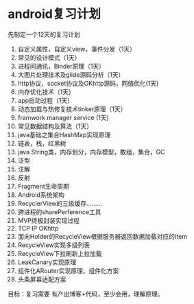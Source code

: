 # android复习计划 #
先制定一个12天的复习计划

1. 自定义属性，自定义view，事件分发（1天）
2. 常见的设计模式（1天）
3. 进程间通讯，Binder原理（1天）
4. 大图片处理技术及glide源码分析（1天）
5. http协议，socket协议及OKhttp源码，网络优化(1天)
6. 内存优化技术（1天）
7. app启动过程（1天）
8. 动态加载与热修复技术tinker原理（1天）
9. framwork manager service (1天)
10. 常见数据结构及算法（1天）
11. java基础之集合HashMap实现原理
12. 链表，栈，红黑树
13. java String类，内存划分，内存模型，数组，集合，GC
14. 泛型
15. 注解
16. 反射
17. Fragment生命周期
18. Android系统架构 
19. RecyclerView的三级缓存.........
20. 跨进程的sharePerference工具
21. MVP终极封装实现过程
22. TCP IP OKhttp 
23. 面向Holder的RecycleView根据服务器返回数据加载对应的Item
24. RecycleView实现多级列表
25. RecycleView下拉刷新上拉加载
26. LeakCanary实现原理
27. 组件化ARouter实现原理，组件化方案
28. 头条屏幕适配方案

目标：复习需要 有产出博客+代码，至少会用，理解原理。



